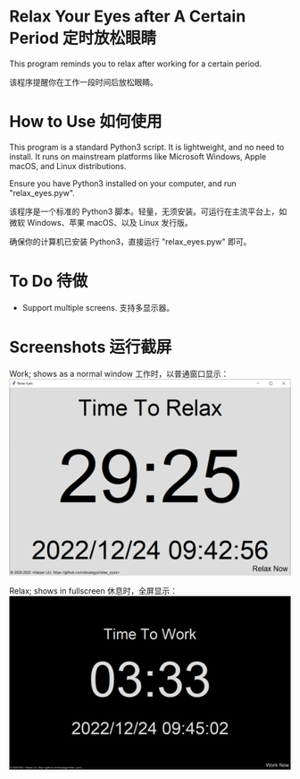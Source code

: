 # Relax Your Eyes after A Certain Period 定时放松眼睛

This program reminds you to relax after working for a certain period.

该程序提醒你在工作一段时间后放松眼睛。

# How to Use 如何使用

This program is a standard Python3 script. It is lightweight, and no need to install. It runs on mainstream platforms like Microsoft Windows, Apple macOS, and Linux distributions.

Ensure you have Python3 installed on your computer, and run "relax_eyes.pyw".

该程序是一个标准的 Python3 脚本。轻量，无须安装。可运行在主流平台上，如微软 Windows、苹果 macOS、以及 Linux 发行版。

确保你的计算机已安装 Python3，直接运行 "relax_eyes.pyw" 即可。

# To Do 待做

- Support multiple screens. 支持多显示器。

# Screenshots 运行截屏

Work; shows as a normal window 工作时，以普通窗口显示：
![Work 工作时](screenshots/Work.png "Work 工作时")

Relax; shows in fullscreen 休息时，全屏显示：
![Relax 休息时](screenshots/Relax.png "Relax 休息时")

